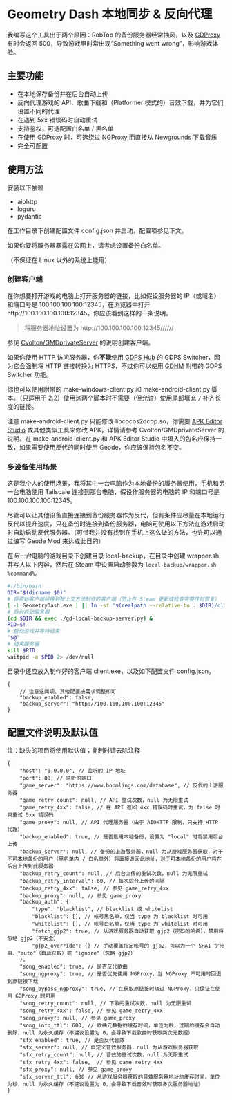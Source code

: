 # Geometry Dash 本地同步 & 反向代理
我编写这个工具出于两个原因：RobTop 的备份服务器经常抽风，以及 [GDProxy](https://gd.geometrydashchinese.com) 有时会返回 500，导致游戏里时常出现“Something went wrong”，影响游戏体验。

## 主要功能
* 在本地保存备份并在后台自动上传
* 反向代理游戏的 API、歌曲下载和（Platformer 模式的）音效下载，并为它们设置不同的代理
* 在遇到 5xx 错误码时自动重试
* 支持鉴权，可选配置白名单 / 黑名单
* 在使用 GDProxy 时，可选绕过 [NGProxy](https://ng.geometrydashchinese.com) 而直接从 Newgrounds 下载音乐
* 完全可配置

## 使用方法
安装以下依赖

* aiohttp
* loguru
* pydantic

在工作目录下创建配置文件 config.json 并启动，配置项参见下文。

如果你要将服务器暴露在公网上，请考虑设置备份白名单。

（不保证在 Linux 以外的系统上能用）

### 创建客户端
在你想要打开游戏的电脑上打开服务器的链接，比如假设服务器的 IP（或域名）和端口号是 100.100.100.100:12345，在浏览器中打开 http<nolink>://100.100.100.100:12345，你应该看到这样的一条说明。

> 将服务器地址设置为 http<nolink>://100.100.100.100:12345//////

参见 [Cvolton/GMDprivateServer](https://github.com/Cvolton/GMDprivateServer/wiki/Creating-Windows,-Android-and-IOS-Apps) 的说明创建客户端。

如果你使用 HTTP 访问服务器，你**不能**使用 [GDPS Hub](https://gdpshub.com/) 的 GDPS Switcher，因为它会强制将 HTTP 链接转换为 HTTPS，不过你可以使用 [GDHM](https://www.youtube.com/watch?v=WLHXQtv3iYU) 附带的 GDPS Switcher 功能。

你也可以使用附带的 make-windows-client.py 和 make-android-client.py 脚本。（只适用于 2.2）使用这两个脚本时不需要（但允许）使用尾部填充 `/` 补齐长度的链接。

注意 make-android-client.py 只能修改 libcocos2dcpp.so，你需要 [APK Editor Studio](https://github.com/kefir500/apk-editor-studio) 或其他类似工具来修改 APK，详情请参考 Cvolton/GMDprivateServer 的说明。在 make-android-client.py 和 APK Editor Studio 中填入的包名应保持一致，如果需要使用反代的同时使用 Geode，你应该保持包名不变。

### 多设备使用场景
这是我个人的使用场景，我将其中一台电脑作为本地备份的服务器使用，手机和另一台电脑使用 Tailscale 连接到那台电脑，假设作服务器的电脑的 IP 和端口号是 100.100.100.100:12345。

尽管可以让其他设备直接连接到备份服务器作为反代，但有条件应尽量在本地运行反代以提升速度，只在备份时连接到备份服务器，电脑可使用以下方法在游戏启动时自动启动反代服务器。（可惜我并没有找到在手机上这么做的方法，也许可以通过编写 Geode Mod 来达成此目的）

在*另一台*电脑的游戏目录下创建目录 local-backup，在目录中创建 wrapper.sh 并写入以下内容，然后在 Steam 中设置启动参数为 `local-backup/wrapper.sh %command%`。

```bash
#!/bin/bash
DIR="$(dirname $0)"
# 将原始客户端链接到按上文方法制作的客户端（防止在 Steam 更新或检查完整性时恢复）
[ -L GeometryDash.exe ] || ln -sf "$(realpath --relative-to . $DIR)/client.exe" GeometryDash.exe
# 后台启动服务器
(cd $DIR && exec ./gd-local-backup-server.py) &
PID=$!
# 启动游戏并等待结束
"$@"
# 结束服务器
kill $PID
waitpid -e $PID 2> /dev/null
```

目录中还应放入制作好的客户端 client.exe，以及如下配置文件 config.json。

```jsonc
{
    // 注意这两项，其他配置按需求调整即可
    "backup_enabled": false,
    "backup_server": "http://100.100.100.100:12345"
}
```

## 配置文件说明及默认值
注：缺失的项目将使用默认值；复制时请去除注释
```jsonc
{
    "host": "0.0.0.0", // 监听的 IP 地址
    "port": 80, // 监听的端口
    "game_server": "https://www.boomlings.com/database", // 反代的上游服务器
    "game_retry_count": null, // API 重试次数，null 为无限重试
    "game_retry_4xx": false, // 在 API 返回 4xx 错误码时重试，为 false 时只重试 5xx 错误码
    "game_proxy": null, // API 代理服务器（由于 AIOHTTP 限制，只支持 HTTP 代理）
    "backup_enabled": true, // 是否启用本地备份，设置为 "local" 时将禁用后台上传
    "backup_server": null, // 备份的上游服务器，null 为从游戏服务器获取，对于不可本地备份的用户（黑名单内 / 白名单外）将直接返回此地址，对于可本地备份的用户将在后台上传到此服务器
    "backup_retry_count": null, // 后台上传的重试次数，null 为无限重试
    "backup_retry_interval": 60, // 每次后台上传的间隔
    "backup_retry_4xx": false, // 参见 game_retry_4xx
    "backup_proxy": null, // 参见 game_proxy
    "backup_auth": {
        "type": "blacklist", // blacklist 或 whitelist
        "blacklist": [], // 帐号黑名单，仅当 type 为 blacklist 时可用
        "whitelist": [], // 帐号白名单，仅当 type 为 whitelist 时可用
        "fetch_gjp2": true, // 从游戏服务器自动获取 gjp2（密码的哈希），禁用将忽略 gjp2（不安全）
        "gjp2_override": {} // 手动覆盖指定帐号的 gjp2，可以为一个 SHA1 字符串、"auto"（自动获取）或 "ignore"（忽略 gjp2）
    },
    "song_enabled": true, // 是否反代歌曲
    "song_ngproxy": true, // 是否优先使用 NGProxy，当 NGProxy 不可用时回退到原链接下载
    "song_bypass_ngproxy": true, // 在获取原链接时绕过 NGProxy，只保证在使用 GDProxy 时可用
    "song_retry_count": null, // 下歌的重试次数，null 为无限重试
    "song_retry_4xx": false, // 参见 game_retry_4xx
    "song_proxy": null, // 参见 game_proxy
    "song_info_ttl": 600, // 歌曲元数据的缓存时间，单位为秒，过期的缓存会自动删除，null 为永久缓存（不建议设置为 0，会导致下载歌曲时获取两次元数据）
    "sfx_enabled": true, // 是否反代音效
    "sfx_server": null, // 自定义音效服务器，null 为从游戏服务器获取
    "sfx_retry_count": null, // 音效的重试次数，null 为无限重试
    "sfx_retry_4xx": false,  // 参见 game_retry_4xx
    "sfx_proxy": null, // 参见 game_proxy
    "sfx_server_ttl": 600 // 从游戏服务器获取的音效服务器地址的缓存时间，单位为秒，null 为永久缓存（不建议设置为 0，会导致下载音效时获取多次服务器地址）
}
```
